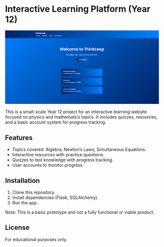 # Interactive Learning Platform (Year 12)

![1](https://github.com/OliverW147/Y12-Educational-Website-Task-2/blob/main/image.png?raw=true)

This is a small-scale Year 12 project for an interactive learning website focused on physics and mathematics topics. It includes quizzes, resources, and a basic account system for progress tracking.

## Features
- Topics covered: Algebra, Newton’s Laws, Simultaneous Equations.
- Interactive resources with practice questions.
- Quizzes to test knowledge with progress tracking.
- User accounts to monitor progress.

## Installation
1. Clone this repository.
2. Install dependencies (Flask, SQLAlchemy).
3. Run the app.

Note: This is a basic prototype and not a fully functional or viable product.

## License
For educational purposes only.
